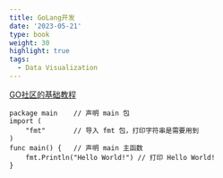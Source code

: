 ```yaml
---
title: GoLang开发
date: '2023-05-21'
type: book
weight: 30
highlight: true
tags:
  - Data Visualization
---
```


[GO社区的基础教程](https://learnku.com/go/wikis/26446)



```golang
package main    // 声明 main 包
import (
    "fmt"       // 导入 fmt 包，打印字符串是需要用到
)
func main() {   // 声明 main 主函数
    fmt.Println("Hello World!") // 打印 Hello World!
}
```

